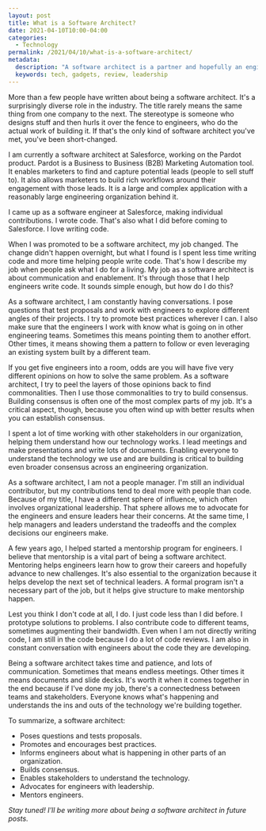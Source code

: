 ```yaml
---
layout: post
title: What is a Software Architect?
date: 2021-04-10T10:00-04:00
categories:
  - Technology
permalink: /2021/04/10/what-is-a-software-architect/
metadata:
  description: "A software architect is a partner and hopefully an engineer's best resource."
  keywords: tech, gadgets, review, leadership
---
```


More than a few people have written about being a software architect. It's a surprisingly diverse role in the industry. The title rarely means the same thing from one company to the next. The stereotype is someone who designs stuff and then hurls it over the fence to engineers, who do the actual work of building it. If that's the only kind of software architect you've met, you've been short-changed.

<!-- excerpt -->

I am currently a software architect at Salesforce, working on the Pardot product. Pardot is a Business to Business (B2B) Marketing Automation tool. It enables marketers to find and capture potential leads (people to sell stuff to). It also allows marketers to build rich workflows around their engagement with those leads. It is a large and complex application with a reasonably large engineering organization behind it.

I came up as a software engineer at Salesforce, making individual contributions. I wrote code. That's also what I did before coming to Salesforce. I love writing code.

When I was promoted to be a software architect, my job changed. The change didn't happen overnight, but what I found is I spent less time writing code and more time helping people write code. That's how I describe my job when people ask what I do for a living. My job as a software architect is about communication and enablement. It's through those that I help engineers write code. It sounds simple enough, but how do I do this?

As a software architect, I am constantly having conversations. I pose questions that test proposals and work with engineers to explore different angles of their projects. I try to promote best practices wherever I can. I also make sure that the engineers I work with know what is going on in other engineering teams. Sometimes this means pointing them to another effort. Other times, it means showing them a pattern to follow or even leveraging an existing system built by a different team.

If you get five engineers into a room, odds are you will have five very different opinions on how to solve the same problem. As a software architect, I try to peel the layers of those opinions back to find commonalities. Then I use those commonalities to try to build consensus. Building consensus is often one of the most complex parts of my job. It's a critical aspect, though, because you often wind up with better results when you can establish consensus.

I spent a lot of time working with other stakeholders in our organization, helping them understand how our technology works. I lead meetings and make presentations and write lots of documents. Enabling everyone to understand the technology we use and are building is critical to building even broader consensus across an engineering organization.

As a software architect, I am not a people manager. I'm still an individual contributor, but my contributions tend to deal more with people than code. Because of my title, I have a different sphere of influence, which often involves organizational leadership. That sphere allows me to advocate for the engineers and ensure leaders hear their concerns. At the same time, I help managers and leaders understand the tradeoffs and the complex decisions our engineers make.

A few years ago, I helped started a mentorship program for engineers. I believe that mentorship is a vital part of being a software architect. Mentoring helps engineers learn how to grow their careers and hopefully advance to new challenges. It's also essential to the organization because it helps develop the next set of technical leaders. A formal program isn't a necessary part of the job, but it helps give structure to make mentorship happen.

Lest you think I don't code at all, I do. I just code less than I did before. I prototype solutions to problems. I also contribute code to different teams, sometimes augmenting their bandwidth. Even when I am not directly writing code, I am still in the code because I do a lot of code reviews. I am also in constant conversation with engineers about the code they are developing.

Being a software architect takes time and patience, and lots of communication. Sometimes that means endless meetings. Other times it means documents and slide decks. It's worth it when it comes together in the end because if I've done my job, there's a connectedness between teams and stakeholders. Everyone knows what's happening and understands the ins and outs of the technology we're building together.

To summarize, a software architect:

- Poses questions and tests proposals.
- Promotes and encourages best practices.
- Informs engineers about what is happening in other parts of an organization.
- Builds consensus.
- Enables stakeholders to understand the technology.
- Advocates for engineers with leadership.
- Mentors engineers.

_Stay tuned! I'll be writing more about being a software architect in future posts._
